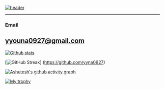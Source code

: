 [![header](https://capsule-render.vercel.app/api?type=waving&color:purple&height=300&section=header&text=WELCOME&fontSize=80&animation=fadeline&fontAlignV=38&desc=Yuna's%20GitHub%20Profile&descAlignY=70&descAlign=67)](https://github.com/yyna0927)

---
### Email
yyouna0927@gmail.com
---

[![Github stats](https://github-readme-stats.vercel.app/api?username=yyna0927&show_icons=true&theme=tokyonight)](https://github.com/yyna0927)

[![GitHub Streak](https://github-readme-streak-stats.herokuapp.com/?user=yyna0927&theme=tokyonight)]
(https://github.com/yyna0927)

[![Ashutosh's github activity graph](https://activity-graph.herokuapp.com/graph?username=yyna0927&theme=nord)](https://github.com/yyna0927)


[![My trophy](https://github-profile-trophy.vercel.app/?username=yyna0927&theme=darkhub&column=4&margin-w=10&margin-h=10)](https://github.com/yyna0927)
